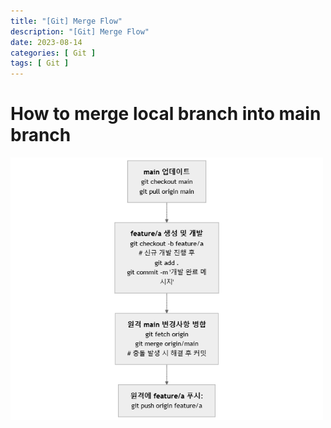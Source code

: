 ```yaml
---
title: "[Git] Merge Flow"
description: "[Git] Merge Flow"
date: 2023-08-14
categories: [ Git ]
tags: [ Git ]
---
```


# How to merge local branch into main branch

<img src="/assets/img/git/git-mermaid.png" width="500px" />  